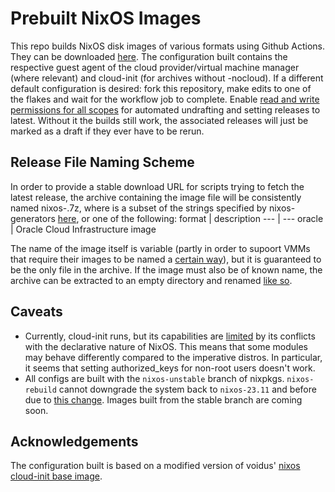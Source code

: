 # Prebuilt NixOS Images

This repo builds NixOS disk images of various formats using Github Actions. They can be downloaded [here](https://github.com/physics-enthusiast/nixos-image/releases). The configuration built contains the respective guest agent of the cloud provider/virtual machine manager (where relevant) and cloud-init (for archives without -nocloud). If a different default configuration is desired: fork this repository, make edits to one of the flakes and wait for the workflow job to complete. Enable [read and write permissions for all scopes](https://docs.github.com/en/actions/security-guides/automatic-token-authentication#modifying-the-permissions-for-the-github_token) for automated undrafting and setting releases to latest. Without it the builds still work, the associated releases will just be marked as a draft if they ever have to be rerun.

## Release File Naming Scheme
In order to provide a stable download URL for scripts trying to fetch the latest release, the archive containing the image file will be consistently named nixos-<format>.7z, where <format> is a subset of the strings specified by nixos-generators [here](https://github.com/nix-community/nixos-generators/tree/master?tab=readme-ov-file#supported-formats), or one of the following:
format | description
--- | ---
oracle | Oracle Cloud Infrastructure image

The name of the image itself is variable (partly in order to supoort VMMs that require their images to be named a [certain way](https://forum.proxmox.com/threads/error-couldnt-determine-format-and-compression-type.70084/post-324541)), but it is guaranteed to be the only file in the archive. If the image must also be of known name, the archive can be extracted to an empty directory and renamed [like so](https://stackoverflow.com/a/70166130).

## Caveats
- Currently, cloud-init runs, but its capabilities are [limited](https://search.nixos.org/options?channel=23.11&show=services.cloud-init.enable&from=0&size=50&sort=relevance&type=packages&query=cloud-init) by its conflicts with the declarative nature of NixOS. This means that some modules may behave differently compared to the imperative distros. In particular, it seems that setting authorized_keys for non-root users doesn't work.
- All configs are built with the `nixos-unstable` branch of nixpkgs. `nixos-rebuild` cannot downgrade the system back to `nixos-23.11` and before due to [this change](https://github.com/NixOS/nixpkgs/pull/278609#issuecomment-1880310532). Images built from the stable branch are coming soon.

## Acknowledgements
The configuration built is based on a modified version of voidus' [nixos cloud-init base image](https://discourse.nixos.org/t/a-cloudinit-image-for-use-in-proxmox/27519).
